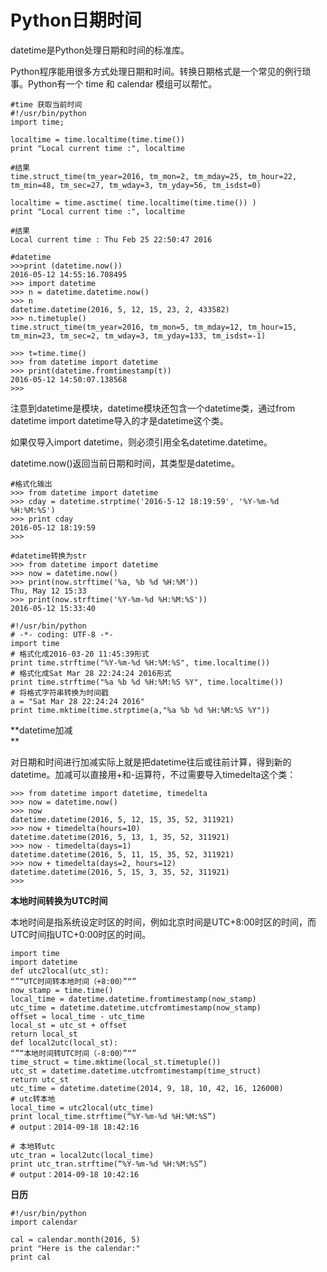 # Python日期时间

datetime是Python处理日期和时间的标准库。

Python程序能用很多方式处理日期和时间。转换日期格式是一个常见的例行琐事。Python有一个 time 和 calendar 模组可以帮忙。

```
#time 获取当前时间
#!/usr/bin/python
import time;

localtime = time.localtime(time.time())
print "Local current time :", localtime

#结果
time.struct_time(tm_year=2016, tm_mon=2, tm_mday=25, tm_hour=22, tm_min=48, tm_sec=27, tm_wday=3, tm_yday=56, tm_isdst=0)

localtime = time.asctime( time.localtime(time.time()) )
print "Local current time :", localtime

#结果
Local current time : Thu Feb 25 22:50:47 2016
```

```
#datetime
>>>print (datetime.now())
2016-05-12 14:55:16.708495
>>> import datetime
>>> n = datetime.datetime.now()
>>> n
datetime.datetime(2016, 5, 12, 15, 23, 2, 433582)
>>> n.timetuple()
time.struct_time(tm_year=2016, tm_mon=5, tm_mday=12, tm_hour=15, tm_min=23, tm_sec=2, tm_wday=3, tm_yday=133, tm_isdst=-1)

>>> t=time.time()
>>> from datetime import datetime
>>> print(datetime.fromtimestamp(t))
2016-05-12 14:50:07.138568
>>>
```

注意到datetime是模块，datetime模块还包含一个datetime类，通过from datetime import datetime导入的才是datetime这个类。

如果仅导入import datetime，则必须引用全名datetime.datetime。

datetime.now\(\)返回当前日期和时间，其类型是datetime。

```
#格式化输出
>>> from datetime import datetime
>>> cday = datetime.strptime('2016-5-12 18:19:59', '%Y-%m-%d %H:%M:%S')
>>> print cday
2016-05-12 18:19:59
>>>

#datetime转换为str
>>> from datetime import datetime
>>> now = datetime.now()
>>> print(now.strftime('%a, %b %d %H:%M'))
Thu, May 12 15:33
>>> print(now.strftime('%Y-%m-%d %H:%M:%S'))
2016-05-12 15:33:40
```

```
#!/usr/bin/python
# -*- coding: UTF-8 -*-
import time
# 格式化成2016-03-20 11:45:39形式
print time.strftime("%Y-%m-%d %H:%M:%S", time.localtime())
# 格式化成Sat Mar 28 22:24:24 2016形式
print time.strftime("%a %b %d %H:%M:%S %Y", time.localtime())
# 将格式字符串转换为时间戳
a = "Sat Mar 28 22:24:24 2016"
print time.mktime(time.strptime(a,"%a %b %d %H:%M:%S %Y"))
```

**datetime加减  
**

对日期和时间进行加减实际上就是把datetime往后或往前计算，得到新的datetime。加减可以直接用+和-运算符，不过需要导入timedelta这个类：

```
>>> from datetime import datetime, timedelta
>>> now = datetime.now()
>>> now
datetime.datetime(2016, 5, 12, 15, 35, 52, 311921)
>>> now + timedelta(hours=10)
datetime.datetime(2016, 5, 13, 1, 35, 52, 311921)
>>> now - timedelta(days=1)
datetime.datetime(2016, 5, 11, 15, 35, 52, 311921)
>>> now + timedelta(days=2, hours=12)
datetime.datetime(2016, 5, 15, 3, 35, 52, 311921)
>>>
```

**本地时间转换为UTC时间**

本地时间是指系统设定时区的时间，例如北京时间是UTC+8:00时区的时间，而UTC时间指UTC+0:00时区的时间。

```
import time
import datetime
def utc2local(utc_st):
“”“UTC时间转本地时间（+8:00）”“”
now_stamp = time.time()
local_time = datetime.datetime.fromtimestamp(now_stamp)
utc_time = datetime.datetime.utcfromtimestamp(now_stamp)
offset = local_time - utc_time
local_st = utc_st + offset
return local_st
def local2utc(local_st):
“”“本地时间转UTC时间（-8:00）”“”
time_struct = time.mktime(local_st.timetuple())
utc_st = datetime.datetime.utcfromtimestamp(time_struct)
return utc_st
utc_time = datetime.datetime(2014, 9, 18, 10, 42, 16, 126000)
# utc转本地
local_time = utc2local(utc_time)
print local_time.strftime(“%Y-%m-%d %H:%M:%S”)
# output：2014-09-18 18:42:16

# 本地转utc
utc_tran = local2utc(local_time)
print utc_tran.strftime(“%Y-%m-%d %H:%M:%S”)
# output：2014-09-18 10:42:16
```

**日历**

```
#!/usr/bin/python
import calendar

cal = calendar.month(2016, 5)
print "Here is the calendar:"
print cal
```



